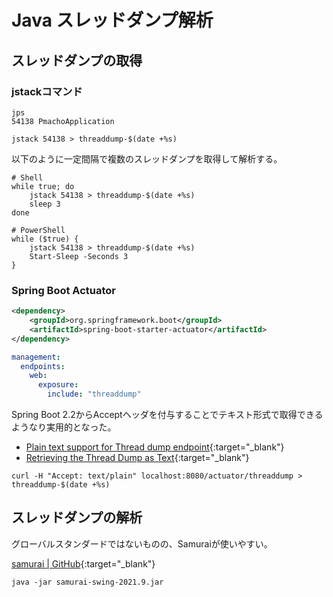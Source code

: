 # Java スレッドダンプ解析

## スレッドダンプの取得

### jstackコマンド
```shell
jps
54138 PmachoApplication

jstack 54138 > threaddump-$(date +%s)
```

以下のように一定間隔で複数のスレッドダンプを取得して解析する。
```shell
# Shell
while true; do
    jstack 54138 > threaddump-$(date +%s)
    sleep 3
done

# PowerShell
while ($true) {
    jstack 54138 > threaddump-$(date +%s)
    Start-Sleep -Seconds 3
}
```

### Spring Boot Actuator
```xml
<dependency>
    <groupId>org.springframework.boot</groupId>
    <artifactId>spring-boot-starter-actuator</artifactId>
</dependency>
```

```yml
management:
  endpoints:
    web:
      exposure:
        include: "threaddump"
```

Spring Boot 2.2からAcceptヘッダを付与することでテキスト形式で取得できるようなり実用的となった。
- [Plain text support for Thread dump endpoint](https://github.com/spring-projects/spring-boot/wiki/Spring-Boot-2.2-Release-Notes#plain-text-support-for-thread-dump-endpoint){:target="_blank"}
- [Retrieving the Thread Dump as Text](https://docs.spring.io/spring-boot/docs/current/actuator-api/htmlsingle/#threaddump.retrieving-text){:target="_blank"}

```shell
curl -H "Accept: text/plain" localhost:8080/actuator/threaddump > threaddump-$(date +%s)
```

## スレッドダンプの解析
グローバルスタンダードではないものの、Samuraiが使いやすい。

[samurai \| GitHub](https://github.com/yusuke/samurai){:target="_blank"}

```shell
java -jar samurai-swing-2021.9.jar 
```
